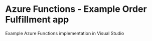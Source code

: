 # Azure Functions - Example Order Fulfillment app
Example Azure Functions implementation in Visual Studio
